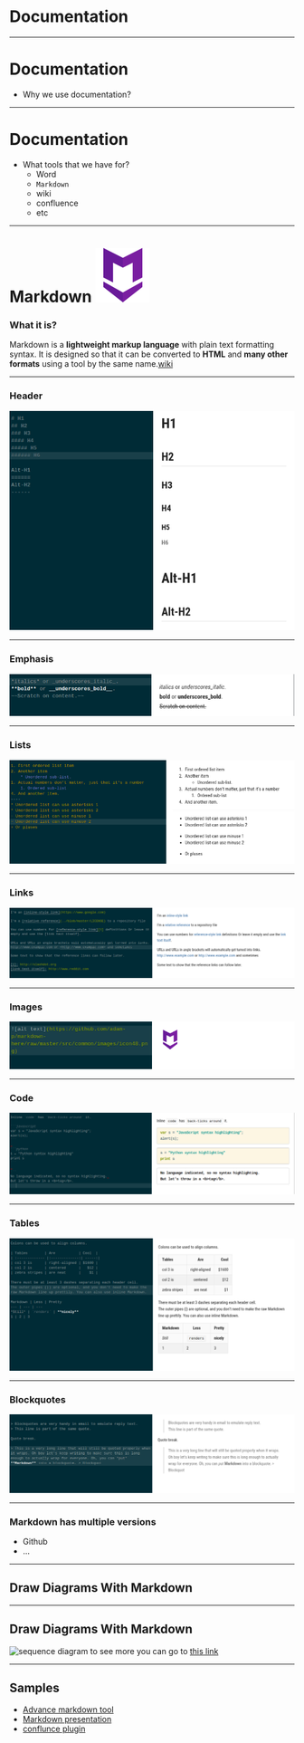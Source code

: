 # Documentation
---

# Documentation
* Why we use documentation?

---

# Documentation
* What tools that we have for?
  * Word
  * `Markdown`
  * wiki
  * confluence
  * etc
  
---

# Markdown ![logo](https://github.com/adam-p/markdown-here/raw/master/src/common/images/icon96.png)
### What it is?

Markdown is a **lightweight markup language** with plain text formatting syntax.
It is designed so that it can be converted to **HTML** and **many other formats** using a tool by the same name.[wiki](https://en.wikipedia.org/wiki/Markdown)

---

### Header
![header](pic/header.png)

---

### Emphasis
![Emphasis](pic/emphasis.png)

---

### Lists
![Lists](pic/lists.png)

---


### Links
![Links](pic/links.png)

---

### Images
![Images](pic/image.png)

---

### Code
![Code](pic/code.png)

---

### Tables
![Tables](pic/table.png)

---

### Blockquotes
![Blockquotes](pic/blockquote.png)

---

### Markdown has multiple versions
 - Github
 - ...
 
---

## Draw Diagrams With Markdown

---


## Draw Diagrams With Markdown
![sequence diagram](https://support.typora.io/media/diagrams/Snip20160816_1.png)
to see more you can go to [this link](https://support.typora.io/Draw-Diagrams-With-Markdown/)

---

## Samples
* [Advance markdown tool](https://mdp.tylingsoft.com/)
* [Markdown presentation](https://www.neomobili.com/products/slidium-markdown-presentation/)
* [conflunce plugin](https://marketplace.atlassian.com/apps/1214124/mermaid-plugin-for-confluence?hosting=server&tab=overview)

